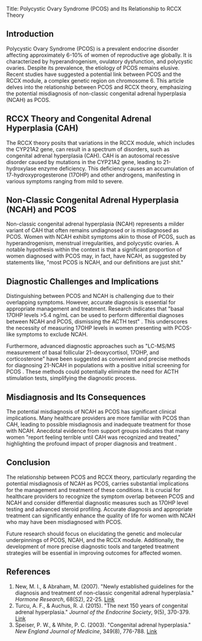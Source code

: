Title: Polycystic Ovary Syndrome (PCOS) and Its Relationship to RCCX Theory

## Introduction

Polycystic Ovary Syndrome (PCOS) is a prevalent endocrine disorder affecting approximately 6-10% of women of reproductive age globally. It is characterized by hyperandrogenism, ovulatory dysfunction, and polycystic ovaries. Despite its prevalence, the etiology of PCOS remains elusive. Recent studies have suggested a potential link between PCOS and the RCCX module, a complex genetic region on chromosome 6. This article delves into the relationship between PCOS and RCCX theory, emphasizing the potential misdiagnosis of non-classic congenital adrenal hyperplasia (NCAH) as PCOS.

## RCCX Theory and Congenital Adrenal Hyperplasia (CAH)

The RCCX theory posits that variations in the RCCX module, which includes the CYP21A2 gene, can result in a spectrum of disorders, such as congenital adrenal hyperplasia (CAH). CAH is an autosomal recessive disorder caused by mutations in the CYP21A2 gene, leading to 21-hydroxylase enzyme deficiency. This deficiency causes an accumulation of 17-hydroxyprogesterone (17OHP) and other androgens, manifesting in various symptoms ranging from mild to severe.

## Non-Classic Congenital Adrenal Hyperplasia (NCAH) and PCOS

Non-classic congenital adrenal hyperplasia (NCAH) represents a milder variant of CAH that often remains undiagnosed or is misdiagnosed as PCOS. Women with NCAH exhibit symptoms akin to those of PCOS, such as hyperandrogenism, menstrual irregularities, and polycystic ovaries. A notable hypothesis within the context is that a significant proportion of women diagnosed with PCOS may, in fact, have NCAH, as suggested by statements like, "most PCOS is NCAH, and our definitions are just shit."

## Diagnostic Challenges and Implications

Distinguishing between PCOS and NCAH is challenging due to their overlapping symptoms. However, accurate diagnosis is essential for appropriate management and treatment. Research indicates that "basal 17OHP levels >5.4 ng/mL can be used to perform differential diagnoses between NCAH and PCOS, dismissing the ACTH test" . This underscores the necessity of measuring 17OHP levels in women presenting with PCOS-like symptoms to exclude NCAH.

Furthermore, advanced diagnostic approaches such as "LC-MS/MS measurement of basal follicular 21-deoxycortisol, 17OHP, and corticosterone" have been suggested as convenient and precise methods for diagnosing 21-NCAH in populations with a positive initial screening for PCOS . These methods could potentially eliminate the need for ACTH stimulation tests, simplifying the diagnostic process.

## Misdiagnosis and Its Consequences

The potential misdiagnosis of NCAH as PCOS has significant clinical implications. Many healthcare providers are more familiar with PCOS than CAH, leading to possible misdiagnosis and inadequate treatment for those with NCAH. Anecdotal evidence from support groups indicates that many women "report feeling terrible until CAH was recognized and treated," highlighting the profound impact of proper diagnosis and treatment .

## Conclusion

The relationship between PCOS and RCCX theory, particularly regarding the potential misdiagnosis of NCAH as PCOS, carries substantial implications for the management and treatment of these conditions. It is crucial for healthcare providers to recognize the symptom overlap between PCOS and NCAH and consider differential diagnostic measures such as 17OHP level testing and advanced steroid profiling. Accurate diagnosis and appropriate treatment can significantly enhance the quality of life for women with NCAH who may have been misdiagnosed with PCOS.

Future research should focus on elucidating the genetic and molecular underpinnings of PCOS, NCAH, and the RCCX module. Additionally, the development of more precise diagnostic tools and targeted treatment strategies will be essential in improving outcomes for affected women.

## References

1. New, M. I., & Abraham, M. (2007). "Newly established guidelines for the diagnosis and treatment of non-classic congenital adrenal hyperplasia." *Hormone Research*, 68(S2), 22-25. [Link](https://www.karger.com/Article/Abstract/102602)
2. Turcu, A. F., & Auchus, R. J. (2015). "The next 150 years of congenital adrenal hyperplasia." *Journal of the Endocrine Society*, 9(5), 370-379. [Link](https://academic.oup.com/jes/article/9/5/370/6275317)
3. Speiser, P. W., & White, P. C. (2003). "Congenital adrenal hyperplasia." *New England Journal of Medicine*, 349(8), 776-788. [Link](https://www.nejm.org/doi/full/10.1056/NEJMra022485)
